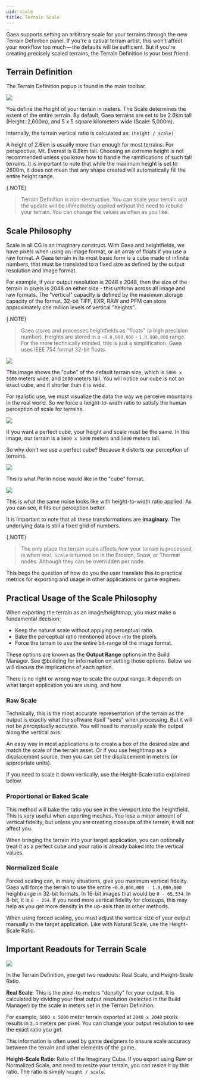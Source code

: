 ```yaml
---
uid: scale
title: Terrain Scale
---
```


Gaea supports setting an arbitrary scale for your terrains through the new Terrain Definition panel. If you're a casual terrain artist, this won't affect your workflow too much — the defaults will be sufficient. But if you're creating precisely scaled terrains, the Terrain Definition is your best friend.

## Terrain Definition

The Terrain Definition popup is found in the main toolbar.

![](/images/Philosophy/scale-definition.png)

You define the Height of your terrain in meters. The Scale determines the extent of the entire terrain. By default, Gaea terrains are set to be 2.6km tall (Height: 2,600m), and 5 x 5 square kilometers wide (Scale: 5,000m).

Internally, the terrain vertical ratio is calculated as: `(height / scale)`

A height of 2.6km is usually more than enough for most terrains. For perspective, Mt. Everest is 8.8km tall. Choosing an extreme height is not recommended unless you know how to handle the ramifications of such tall terrains. It is important to note that while the maximum height is set to 2600m, it does not mean that any shape created will automatically fill the entire height range.

{.NOTE}
> Terrain Definition is non-destructive. You can scale your terrain and the update will be immediately applied without the need to rebuild your terrain. You can change the values as often as you like.

## Scale Philosophy

Scale in all CG is an imaginary construct. With Gaea and heightfields, we have pixels when using an image format, or an array of floats if you use a raw format. A Gaea terrain in its most basic form is a cube made of infinite numbers, that must be translated to a fixed size as defined by the output resolution and image format.

For example, if your output resolution is 2048 x 2048, then the size of the terrain in pixels is 2048 on either side - this uniform across all image and raw formats. The "vertical" capacity is defined by the maximum storage capacity of the format. 32-bit TIFF, EXR, RAW and PFM can store approximately one million levels of vertical "heights".

{.NOTE}
> Gaea stores and processes heightfields as "floats" (a high precision number). Heights are stored in a  `~0.0,000,000` - `1.0,000,000` range. For the more technically minded, this is just a simplification. Gaea uses IEEE 754 format 32-bit floats.

![](/images/Philosophy/scale--5000x2600.png)

This image shows the "cube" of the default terrain size, which is `5000 x 5000` meters wide, and `2600` meters tall. You will notice our cube is not an exact cube, and it shorter than it is wide.

For realistic use, we must visualize the data the way we perceive mountains in the real world. So we force a height-to-width ratio to satisfy the human perception of scale for terrains.

![](/images/Philosophy/scale--5000x5000.png)

If you want a perfect cube, your height and scale must be the same. In this image, our terrain is a `5000 x 5000` meters and `5000` meters tall.

So why don't we use a perfect cube? Because it distorts our perception of terrains.

![](/images/Philosophy/perlin-5000x5000.png)

This is what Perlin noise would like in the "cube" format.

![](/images/Philosophy/perlin-5000x2600.png)

This is what the same noise looks like with height-to-width ratio applied. As you can see, it fits our perception better.

It is important to note that all these transformations are **imaginary**. The underlying data is still a fixed grid of numbers.

{.NOTE}
> The only place the terrain scale affects *how* your terrain is processed, is when `Real Scale` is turned on in the Erosion, Snow, or Thermal nodes. Although they can be overridden per node.

This begs the question of how do you the user translate this to practical metrics for exporting and usage in other applications or game engines.


## Practical Usage of the Scale Philosophy

When exporting the terrain as an image/heightmap, you must make a fundamental decision:
- Keep the natural scale without applying perceptual ratio.
- Bake the perceptual ratio mentioned above into the pixels.
- Force the terrain to use the entire bit-range of the image format.

These options are known as the **Output Range** options in the Build Manager. See @building for information on setting those options. Below we will discuss the implications of each option.

There is no right or wrong way to scale the output range. It depends on what target application you are using, and how


### Raw Scale

Technically, this is the most accurate representation of the terrain as the output is exactly what the software itself "sees" when processing. But it will not be *perceptually* accurate. You will need to manually scale the output along the vertical axis.

An easy way in most applications is to create a box of the desired size and match the scale of the terrain asset. Or if you use heightmap as a displacement source, then you can set the displacement in meters (or appropriate units).

If you need to scale it down vertically, use the Height-Scale ratio explained below.

### Proportional or Baked Scale

This method will bake the ratio you see in the viewport into the heightfield. This is very useful when exporting meshes. You lose a minor amount of vertical fidelity, but unless you are creating closeups of the terrain, it will not affect you.

When bringing the terrain into your target application, you can optionally treat it as a perfect cube and your ratio is already baked into the vertical values.

### Normalized Scale

Forced scaling can, in many situations, give you maximum vertical fidelity. Gaea will force the terrain to use the entire `~0.0,000,000 - 1.0,000,000` heightrange in 32-bit formats. In 16-bit images that would be `0 - 65,534`. In 8-bit, it is `0 - 254`. If you need more vertical fidelity for closeups, this may help as you get more density in the up-axis than in other methods.

When using forced scaling, you must adjust the vertical size of your output manually in the target application. Like with Natural Scale, use the Height-Scale Ratio.


## Important Readouts for Terrain Scale

![](/images/Philosophy/scale-definition.png)

In the Terrain Definition, you get two readouts: Real Scale, and Height-Scale Ratio.

**Real Scale**: This is the pixel-to-meters "density" for your output. It is calculated by dividing your final output resolution (selected in the Build Manager) by the scale in meters set in the Terrain Definition.

For example, `5000 x 5000` meter terrain exported at `2048 x 2048` pixels results in `2.4` meters per pixel. You can change your output resolution to see the exact ratio you get. 

This information is often used by game designers to ensure scale accuracy between the terrain and other elements of the game.

**Height-Scale Ratio**: Ratio of the Imaginary Cube. If you export using Raw or Normalized Scale, and need to resize your terrain, you can resize it by this ratio. The ratio is simply `height / scale`.